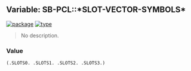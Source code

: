 ## Variable: SB-PCL::\*SLOT-VECTOR-SYMBOLS\*
[![package](https://img.shields.io/badge/Package-SB--PCL-5f9ea0.svg?style=social&colorA=999999)](../) [![type](https://img.shields.io/badge/Type-Variable-5f9ea0.svg?style=social&colorA=999999)](../#variable) 

> No description.

### Value
```
(.SLOTS0. .SLOTS1. .SLOTS2. .SLOTS3.)
```
